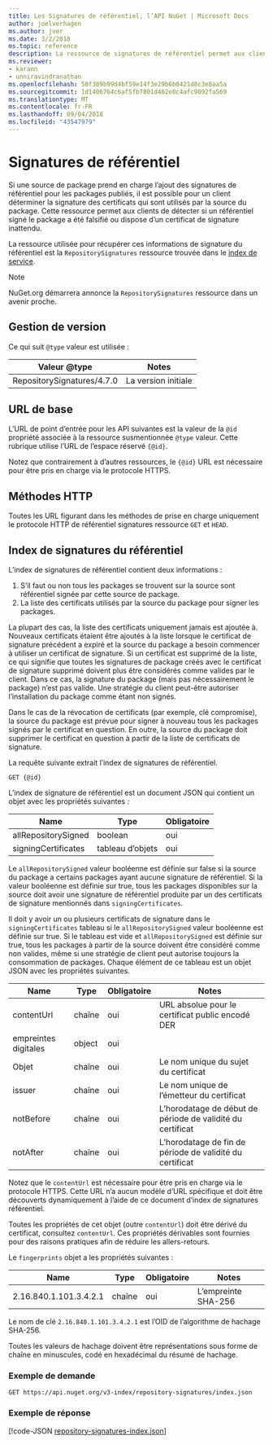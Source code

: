 ```yaml
---
title: Les Signatures de référentiel, l’API NuGet | Microsoft Docs
author: joelverhagen
ms.author: jver
ms.date: 3/2/2018
ms.topic: reference
description: La ressource de signatures de référentiel permet aux clients de sources de package annoncer leur référentiel fonctionnalités de signature.
ms.reviewer:
- karann
- unniravindranathan
ms.openlocfilehash: 50f309b99d4bf59e14f3e29b6b0421d8c3e8aa5a
ms.sourcegitcommit: 1d1406764c6af5fb7801d462e0c4afc9092fa569
ms.translationtype: MT
ms.contentlocale: fr-FR
ms.lasthandoff: 09/04/2018
ms.locfileid: "43547979"
---
```

# <a name="repository-signatures"></a>Signatures de référentiel

Si une source de package prend en charge l’ajout des signatures de référentiel pour les packages publiés, il est possible pour un client déterminer la signature des certificats qui sont utilisés par la source du package. Cette ressource permet aux clients de détecter si un référentiel signé le package a été falsifié ou dispose d’un certificat de signature inattendu.

La ressource utilisée pour récupérer ces informations de signature du référentiel est la `RepositorySignatures` ressource trouvée dans le [index de service](service-index.md).

> [!Note]
> NuGet.org démarrera annonce la `RepositorySignatures` ressource dans un avenir proche.

## <a name="versioning"></a>Gestion de version

Ce qui suit `@type` valeur est utilisée :

Valeur @type                | Notes
-------------------------- | -----
RepositorySignatures/4.7.0 | La version initiale

## <a name="base-url"></a>URL de base

L’URL de point d’entrée pour les API suivantes est la valeur de la `@id` propriété associée à la ressource susmentionnée `@type` valeur. Cette rubrique utilise l’URL de l’espace réservé `{@id}`.

Notez que contrairement à d’autres ressources, le `{@id}` URL est nécessaire pour être pris en charge via le protocole HTTPS.

## <a name="http-methods"></a>Méthodes HTTP

Toutes les URL figurant dans les méthodes de prise en charge uniquement le protocole HTTP de référentiel signatures ressource `GET` et `HEAD`.

## <a name="repository-signatures-index"></a>Index de signatures du référentiel

L’index de signatures de référentiel contient deux informations :

1. S’il faut ou non tous les packages se trouvent sur la source sont référentiel signée par cette source de package.
1. La liste des certificats utilisés par la source du package pour signer les packages.

La plupart des cas, la liste des certificats uniquement jamais est ajoutée à. Nouveaux certificats étaient être ajoutés à la liste lorsque le certificat de signature précédent a expiré et la source du package a besoin commencer à utiliser un certificat de signature. Si un certificat est supprimé de la liste, ce qui signifie que toutes les signatures de package créés avec le certificat de signature supprimé doivent plus être considérés comme valides par le client. Dans ce cas, la signature du package (mais pas nécessairement le package) n’est pas valide. Une stratégie du client peut-être autoriser l’installation du package comme étant non signés.

Dans le cas de la révocation de certificats (par exemple, clé compromise), la source du package est prévue pour signer à nouveau tous les packages signés par le certificat en question. En outre, la source du package doit supprimer le certificat en question à partir de la liste de certificats de signature.

La requête suivante extrait l’index de signatures de référentiel.

    GET {@id}

L’index de signature de référentiel est un document JSON qui contient un objet avec les propriétés suivantes :

Name                | Type             | Obligatoire
------------------- | ---------------- | --------
allRepositorySigned | boolean          | oui
signingCertificates | tableau d’objets | oui

Le `allRepositorySigned` valeur booléenne est définie sur false si la source du package a certains packages ayant aucune signature de référentiel. Si la valeur booléenne est définie sur true, tous les packages disponibles sur la source doit avoir une signature de référentiel produite par un des certificats de signature mentionnés dans `signingCertificates`.

Il doit y avoir un ou plusieurs certificats de signature dans le `signingCertificates` tableau si le `allRepositorySigned` valeur booléenne est définie sur true. Si le tableau est vide et `allRepositorySigned` est définie sur true, tous les packages à partir de la source doivent être considéré comme non valides, même si une stratégie de client peut autorise toujours la consommation de packages. Chaque élément de ce tableau est un objet JSON avec les propriétés suivantes.

Name         | Type   | Obligatoire | Notes
------------ | ------ | -------- | -----
contentUrl   | chaîne | oui      | URL absolue pour le certificat public encodé DER
empreintes digitales | object | oui      |
Objet      | chaîne | oui      | Le nom unique du sujet du certificat
issuer       | chaîne | oui      | Le nom unique de l’émetteur du certificat
notBefore    | chaîne | oui      | L’horodatage de début de période de validité du certificat
notAfter     | chaîne | oui      | L’horodatage de fin de période de validité du certificat

Notez que le `contentUrl` est nécessaire pour être pris en charge via le protocole HTTPS. Cette URL n’a aucun modèle d’URL spécifique et doit être découverts dynamiquement à l’aide de ce document d’index de signatures référentiel. 

Toutes les propriétés de cet objet (outre `contentUrl`) doit être dérivé du certificat, consultez `contentUrl`.
Ces propriétés dérivables sont fournies pour des raisons pratiques afin de réduire les allers-retours.

Le `fingerprints` objet a les propriétés suivantes :

Name                   | Type   | Obligatoire | Notes
---------------------- | ------ | -------- | -----
2.16.840.1.101.3.4.2.1 | chaîne | oui      | L’empreinte SHA-256

Le nom de clé `2.16.840.1.101.3.4.2.1` est l’OID de l’algorithme de hachage SHA-256.

Toutes les valeurs de hachage doivent être représentations sous forme de chaîne en minuscules, codé en hexadécimal du résumé de hachage.

### <a name="sample-request"></a>Exemple de demande

    GET https://api.nuget.org/v3-index/repository-signatures/index.json

### <a name="sample-response"></a>Exemple de réponse

[!code-JSON [repository-signatures-index.json](./_data/repository-signatures-index.json)]
